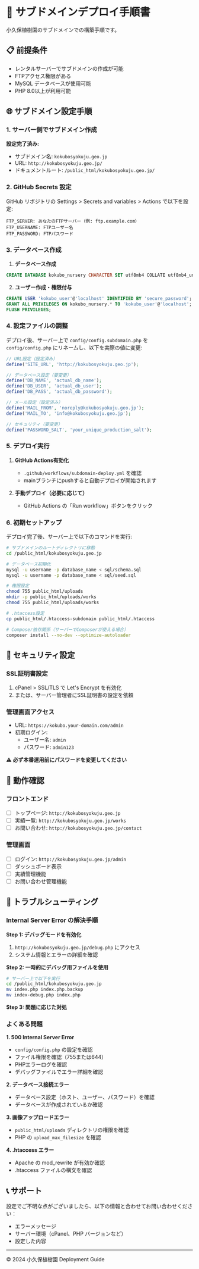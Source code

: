 # 🚀 サブドメインデプロイ手順書

小久保植樹園のサブドメインでの構築手順です。

## 📋 前提条件

- レンタルサーバーでサブドメインの作成が可能
- FTPアクセス権限がある
- MySQL データベースが使用可能
- PHP 8.0以上が利用可能

## 🌐 サブドメイン設定手順

### 1. サーバー側でサブドメイン作成

**設定完了済み:**
- サブドメイン名: `kokubosyokuju.geo.jp`
- URL: `http://kokubosyokuju.geo.jp/`
- ドキュメントルート: `/public_html/kokubosyokuju.geo.jp/`

### 2. GitHub Secrets 設定

GitHub リポジトリの Settings > Secrets and variables > Actions で以下を設定:

```
FTP_SERVER: あなたのFTPサーバー（例: ftp.example.com）
FTP_USERNAME: FTPユーザー名
FTP_PASSWORD: FTPパスワード
```

### 3. データベース作成

1. **データベース作成**
```sql
CREATE DATABASE kokubo_nursery CHARACTER SET utf8mb4 COLLATE utf8mb4_unicode_ci;
```

2. **ユーザー作成・権限付与**
```sql
CREATE USER 'kokubo_user'@'localhost' IDENTIFIED BY 'secure_password';
GRANT ALL PRIVILEGES ON kokubo_nursery.* TO 'kokubo_user'@'localhost';
FLUSH PRIVILEGES;
```

### 4. 設定ファイルの調整

デプロイ後、サーバー上で `config/config.subdomain.php` を `config/config.php` にリネームし、以下を実際の値に変更:

```php
// URL設定（設定済み）
define('SITE_URL', 'http://kokubosyokuju.geo.jp');

// データベース設定（要変更）
define('DB_NAME', 'actual_db_name');
define('DB_USER', 'actual_db_user');
define('DB_PASS', 'actual_db_password');

// メール設定（設定済み）
define('MAIL_FROM', 'noreply@kokubosyokuju.geo.jp');
define('MAIL_TO', 'info@kokubosyokuju.geo.jp');

// セキュリティ（要変更）
define('PASSWORD_SALT', 'your_unique_production_salt');
```

### 5. デプロイ実行

1. **GitHub Actions有効化**
   - `.github/workflows/subdomain-deploy.yml` を確認
   - mainブランチにpushすると自動デプロイが開始されます

2. **手動デプロイ（必要に応じて）**
   - GitHub Actions の「Run workflow」ボタンをクリック

### 6. 初期セットアップ

デプロイ完了後、サーバー上で以下のコマンドを実行:

```bash
# サブドメインのルートディレクトリに移動
cd /public_html/kokubosyokuju.geo.jp

# データベース初期化
mysql -u username -p database_name < sql/schema.sql
mysql -u username -p database_name < sql/seed.sql

# 権限設定
chmod 755 public_html/uploads
mkdir -p public_html/uploads/works
chmod 755 public_html/uploads/works

# .htaccess設定
cp public_html/.htaccess-subdomain public_html/.htaccess

# Composer依存関係（サーバーでComposerが使える場合）
composer install --no-dev --optimize-autoloader
```

## 🔐 セキュリティ設定

### SSL証明書設定
1. cPanel > SSL/TLS で Let's Encrypt を有効化
2. または、サーバー管理者にSSL証明書の設定を依頼

### 管理画面アクセス
- URL: `https://kokubo.your-domain.com/admin`
- 初期ログイン:
  - ユーザー名: `admin`
  - パスワード: `admin123`

⚠️ **必ず本番運用前にパスワードを変更してください**

## 🧪 動作確認

### フロントエンド
- [ ] トップページ: `http://kokubosyokuju.geo.jp`
- [ ] 実績一覧: `http://kokubosyokuju.geo.jp/works`
- [ ] お問い合わせ: `http://kokubosyokuju.geo.jp/contact`

### 管理画面
- [ ] ログイン: `http://kokubosyokuju.geo.jp/admin`
- [ ] ダッシュボード表示
- [ ] 実績管理機能
- [ ] お問い合わせ管理機能

## 🔧 トラブルシューティング

### Internal Server Error の解決手順

**Step 1: デバッグモードを有効化**
1. `http://kokubosyokuju.geo.jp/debug.php` にアクセス
2. システム情報とエラーの詳細を確認

**Step 2: 一時的にデバッグ用ファイルを使用**
```bash
# サーバー上で以下を実行
cd /public_html/kokubosyokuju.geo.jp
mv index.php index.php.backup
mv index-debug.php index.php
```

**Step 3: 問題に応じた対処**

### よくある問題

**1. 500 Internal Server Error**
- `config/config.php` の設定を確認
- ファイル権限を確認（755または644）
- PHPエラーログを確認
- デバッグファイルでエラー詳細を確認

**2. データベース接続エラー**
- データベース設定（ホスト、ユーザー、パスワード）を確認
- データベースが作成されているか確認

**3. 画像アップロードエラー**
- `public_html/uploads` ディレクトリの権限を確認
- PHP の `upload_max_filesize` を確認

**4. .htaccess エラー**
- Apache の mod_rewrite が有効か確認
- .htaccess ファイルの構文を確認

## 📞 サポート

設定でご不明な点がございましたら、以下の情報と合わせてお問い合わせください：
- エラーメッセージ
- サーバー環境（cPanel、PHP バージョンなど）
- 設定した内容

---

© 2024 小久保植樹園 Deployment Guide